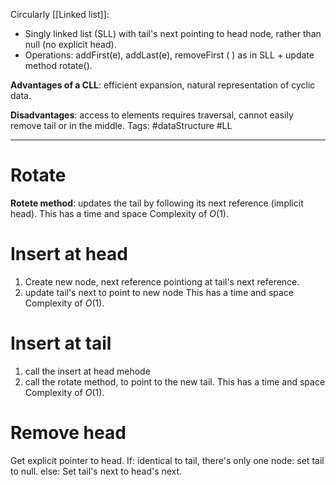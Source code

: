 Circularly [[Linked list]]:
- Singly linked list (SLL) with tail's next pointing to head node, rather than null (no explicit head).
- Operations: addFirst(e), addLast(e), removeFirst ( ) as in SLL + update method rotate().

**Advantages of a CLL**: efficient expansion, natural representation of cyclic data.

**Disadvantages**: access to elements requires traversal, cannot easily remove tail or in the middle.
Tags: #dataStructure #LL
____
# Rotate
**Rotete method**: updates the tail by following its next reference (implicit head).
This has a time and space Complexity of $O(1)$. 

# Insert at head
1. Create new node, next reference pointiong at tail's next reference. 
2. update tail's next to point to new node
This has a time and space Complexity of $O(1)$. 

# Insert at tail
1. call the insert at head mehode
2. call the rotate method, to point to the new tail. 
This has a time and space Complexity of $O(1)$. 

# Remove head
Get explicit pointer to head. 
	If: identical to tail, there's only one node: set tail to null.
	else: Set tail's next to head's next.
